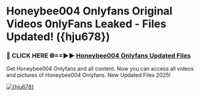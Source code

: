 # Honeybee004 Onlyfans Original Videos 0nlyFans Leaked - Files Updated! ({hju678})

<h3>🔴 CLICK HERE 🌐==►► <a href="https://tinyurl.com/ms9xzufz" rel="nofollow">Honeybee004 Onlyfans Updated Files</a></h3>

Get Honeybee004 Onlyfans and all content. Now you can access all videos and pictures of Honeybee004 Onlyfans. New Updated Files 2025!

[![{hju678}](https://i.imgur.com/PQ7UWWw.gif)](https://tinyurl.com/ms9xzufz)